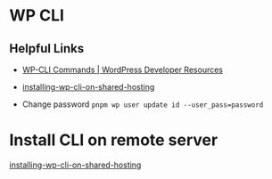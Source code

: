 # WP CLI

## Helpful Links

- [WP-CLI Commands | WordPress Developer Resources](https://developer.wordpress.org/cli/commands/)
- [installing-wp-cli-on-shared-hosting](https://swapnil.blog/2018/01/installing-wp-cli-on-shared-hosting/)

- Change password `pnpm wp user update id --user_pass=password`

# Install CLI on remote server

[installing-wp-cli-on-shared-hosting](https://swapnil.blog/2018/01/installing-wp-cli-on-shared-hosting/)
